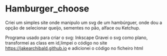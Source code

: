 # Hamburger_choose
Criei um simples site onde manipulo um svg de um hambúrguer, onde dou a opção de selecionar queijo, sementes no pão, alface ou Ketchup.

Programa usado para criar o svg: Inkscape
Gravei o svg como plano, transformei as class em id,limpei o código no site https://jakearchibald.github.io e adicionei o código no ficheiro html


